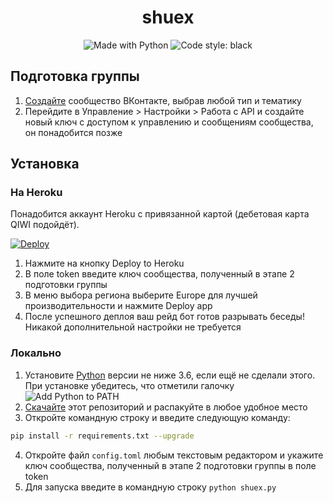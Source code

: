 <h1 align="center">shuex</h1>
<p align="center">
    <img alt="Made with Python" src="https://img.shields.io/badge/Made%20with-Python-%23FFD242?logo=python&logoColor=white"></img>
    <img alt="Code style: black" src="https://img.shields.io/badge/code%20style-black-000000.svg"></img>
</p>

## Подготовка группы
1. [Создайте](https://vk.com/groups?w=groups_create) сообщество ВКонтакте, выбрав любой тип и тематику
2. Перейдите в Управление > Настройки > Работа с API и создайте новый ключ с доступом к управлению и сообщениям сообщества, он понадобится позже

## Установка
### На Heroku
Понадобится аккаунт Heroku с привязанной картой (дебетовая карта QIWI подойдёт).

[![Deploy](https://www.herokucdn.com/deploy/button.svg)](https://heroku.com/deploy?template=https://github.com/shueteam/shuex)

1. Нажмите на кнопку Deploy to Heroku
2. В поле token введите ключ сообщества, полученный в этапе 2 подготовки группы
3. В меню выбора региона выберите Europe для лучшей производительности и нажмите Deploy app
4. После успешного деплоя ваш рейд бот готов разрывать беседы! Никакой дополнительной настройки не требуется

### Локально
1. Установите [Python](https://www.python.org/downloads/) версии не ниже 3.6, если ещё не сделали этого. При установке убедитесь, что отметили галочку ![Add Python to PATH](https://user-images.githubusercontent.com/42045258/69171091-557d2780-0b0c-11ea-8adf-7f819357f041.png)
2. [Скачайте](https://github.com/shueteam/shuex/archive/master.zip) этот репозиторий и распакуйте в любое удобное место
3. Откройте командную строку и введите следующую команду:
```sh
pip install -r requirements.txt --upgrade
```
4. Откройте файл `config.toml` любым текстовым редактором и укажите ключ сообщества, полученный в этапе 2 подготовки группы в поле token
5. Для запуска введите в командную строку `python shuex.py`
